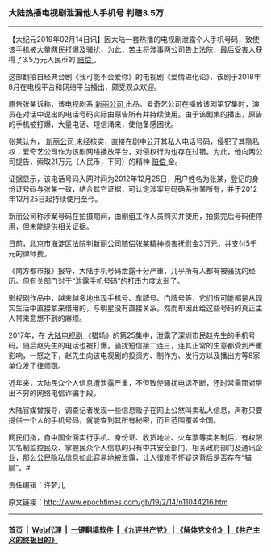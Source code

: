 ### 大陆热播电视剧泄漏他人手机号 判赔3.5万
------------------------

<p>
 【大纪元2019年02月14日讯】因大陆一套热播的电视剧泄露个人手机号码，致使该手机被大量网民打爆及骚扰，为此，苦主将涉事两公司告上法院，最后受害人获得了3.5万元人民币的
 <a href="http://www.epochtimes.com/gb/tag/%E8%B5%94%E5%81%BF.html">
  赔偿
 </a>
 。
</p>
<p>
 这部翻拍自经典台剧《我可能不会爱你》的电视剧《爱情进化论》，该剧于2018年8月在电视平台和网络平台播出，颇受观众欢迎。
</p>
<p>
 原告张某诉称，该电视剧系
 <a href="http://www.epochtimes.com/gb/tag/%E6%96%B0%E4%B8%BD%E5%85%AC%E5%8F%B8.html">
  新丽公司
 </a>
 出品。爱奇艺公司在播放该剧第17集时，演员在对话中说出的电话号码实际由原告所有并持续使用。由于该剧集的播出，原告的手机被打爆，大量电话、短信涌来，使他备感困扰。
</p>
<p>
 张某认为，
 <a href="http://www.epochtimes.com/gb/tag/%E6%96%B0%E4%B8%BD%E5%85%AC%E5%8F%B8.html">
  新丽公司
 </a>
 未经核实，直接在剧中公开其私人电话号码，侵犯了其隐私权；爱奇艺公司作为该剧网络播放平台，对侵权行为也存在过错。为此，他向两公司提告，索取21万元（人民币，下同）的精神
 <a href="http://www.epochtimes.com/gb/tag/%E8%B5%94%E5%81%BF.html">
  赔偿
 </a>
 金。
</p>
<p>
 证据显示，该电话号码入网时间为2012年12月25日，用户姓名为张某，登记的身份证号码与张某一致，结合其它证据，可认定涉案号码确系张某所有，并于2012年12月25日起持续使用至今。
</p>
<p>
 新丽公司称涉案号码在拍摄期间，由剧组工作人员购买并使用，拍摄完后号码便停用，但未能提供相关证据。
</p>
<p>
 日前，北京市海淀区法院判新丽公司赔偿张某精神损害抚慰金3万元，并支付5千元的律师费。
</p>
<p>
 《南方都市报》报导，大陆手机号码泄露十分严重，几乎所有人都有被骚扰的经历。但有关部门对于“泄露手机号码”的打击力度太弱了。
</p>
<p>
 影视剧作品中，越来越多地出现手机号、车牌号、门牌号等，它们很可能都是从现实生活中直接拿来借用的，与明星没有直接关系。然而却因此给这些号码的真正主人带来意想不到的麻烦。
</p>
<p>
 2017年，在
 <a href="http://www.epochtimes.com/gb/tag/%E5%A4%A7%E9%99%86%E7%94%B5%E8%A7%86%E5%89%A7.html">
  大陆电视剧
 </a>
 《猎场》的第25集中，泄露了深圳市民赵先生的手机号码。随后赵先生的电话也被打爆，骚扰短信接二连三，连其正常的生意都受到严重影响，一怒之下，赵先生向该电视剧的投资方、制作方、发行方以及播出方等8家单位发了律师函。
</p>
<p>
 近年来，大陆民众个人信息遭泄露严重，不但致使骚扰电话不断，还时常需面对层出不穷的网络电信诈骗手段。
</p>
<p>
 大陆官媒曾报导，调查记者发现一些信息贩子在网上公然叫卖私人信息，声称只要提供一个人的手机号码，就能查到其所有秘密，而且范围覆盖全国。
</p>
<p>
 网民们指，自中国全面实行手机、身份证、收货地址、火车票等实名制后，有权限实名制监控民众、掌握民众个人信息的只有中共安全部门、相关政府部门及通讯企业，那么公民隐私信息如此容易地被泄露，让人很难不怀疑这背后是否存在“猫腻”。#
</p>
<p>
 责任编辑：许梦儿
</p>

原文链接：http://www.epochtimes.com/gb/19/2/14/n11044216.htm


------------------------
#### [首页](https://github.com/gfw-breaker/banned-news/blob/master/README.md) &nbsp;|&nbsp; [Web代理](https://github.com/labour-camp/helloworld) &nbsp;|&nbsp; [一键翻墙软件](https://github.com/gfw-breaker/nogfw/blob/master/README.md) &nbsp;| [《九评共产党》](https://github.com/gfw-breaker/9ping.md/blob/master/README.md#九评之一评共产党是什么) | [《解体党文化》](https://github.com/gfw-breaker/jtdwh.md/blob/master/README.md) | [《共产主义的终极目的》](https://github.com/gfw-breaker/gczydzjmd.md/blob/master/README.md)

